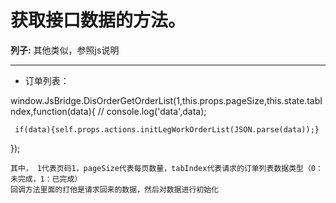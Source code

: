 # 获取接口数据的方法。

**列子:** 其他类似，参照js说明

---

- 订单列表：

window.JsBridge.DisOrderGetOrderList\(1,this.props.pageSize,this.state.tabIndex,function\(data\){
       \/\/ console.log\('data',data\);

```
 if(data){self.props.actions.initLegWorkOrderList(JSON.parse(data));}
```

}\);

```
其中， 1代表页码1，pageSize代表每页数量，tabIndex代表请求的订单列表数据类型（0：未完成，1：已完成）
回调方法里面的打他是请求回来的数据，然后对数据进行初始化
```

